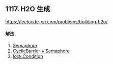 ## 1117. H2O 生成

https://leetcode-cn.com/problems/building-h2o/


#### 解法  

1. [Semaphore](_1/H2O.java)
2. [CyclicBarrier + Semaphore](_2/H2O.java)
3. [lock.Condition](_3/H2O.java)

